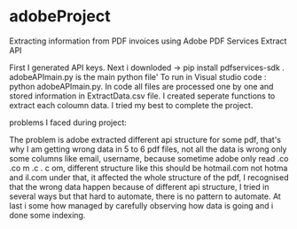 # adobeProject
Extracting information from PDF invoices using Adobe PDF Services Extract API

First I generated API keys.
Next i downloded -> pip install pdfservices-sdk .
adobeAPImain.py is the main python file'
To run in Visual studio code : python adobeAPImain.py.
In code all files are processed one by one and stored information in ExtractData.csv file.
I created seperate functions to extract each coloumn data.
I tried my best to complete the project.

problems I faced during project:

The problem is adobe extracted different api structure for some pdf, that's why I am getting wrong data in 5 to 6 pdf files, not all the data is wrong only some columns like email, username, because sometime adobe only read .co .co m .c . c om, different structure like this should be hotmail.com not hotma and il.com under that, it affected the whole structure of the pdf,  I recognised that the wrong data happen because of different api structure, I tried in several ways but that hard to automate, there is no pattern to automate. At last i some how managed by carefully observing how data is going and i done some indexing.

